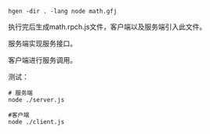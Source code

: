 ```shell
hgen -dir . -lang node math.gfj
```

执行完后生成math.rpch.js文件，客户端以及服务端引入此文件。

服务端实现服务接口。

客户端进行服务调用。

测试：

```shell
# 服务端
node ./server.js

#客户端
node ./client.js
```



